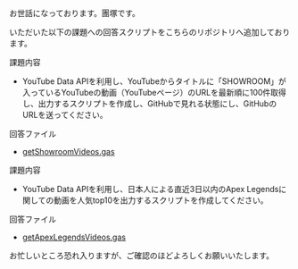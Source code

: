 
お世話になっております。團塚です。

いただいた以下の課題への回答スクリプトをこちらのリポジトリへ追加しております。

課題内容

- YouTube Data APIを利用し、YouTubeからタイトルに「SHOWROOM」が入っているYouTubeの動画（YouTubeページ）のURLを最新順に100件取得し、出力するスクリプトを作成し、GitHubで見れる状態にし、GitHubのURLを送ってください。

回答ファイル
- [getShowroomVideos.gas](./getShowroomVideos.gas)

課題内容

- YouTube Data APIを利用し、日本人による直近3日以内のApex Legendsに関しての動画を人気top10を出力するスクリプトを作成してください。

回答ファイル
- [getApexLegendsVideos.gas](./getApexLegendsVideos.gas)

お忙しいところ恐れ入りますが、ご確認のほどよろしくお願いいたします。
